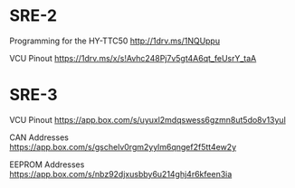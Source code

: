 # SRE-2

Programming for the HY-TTC50
http://1drv.ms/1NQUppu

VCU Pinout
https://1drv.ms/x/s!Avhc248Pj7v5gt4A6qt_feUsrY_taA


# SRE-3

VCU Pinout
https://app.box.com/s/uyuxl2mdqswess6gzmn8ut5do8v13yul

CAN Addresses
https://app.box.com/s/gschelv0rgm2yylm6qngef2f5tt4ew2y

EEPROM Addresses
https://app.box.com/s/nbz92djxusbby6u214ghj4r6kfeen3ia
